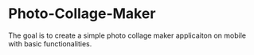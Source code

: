 # Photo-Collage-Maker
The goal is to create a simple photo collage maker applicaiton on mobile with basic functionalities.
